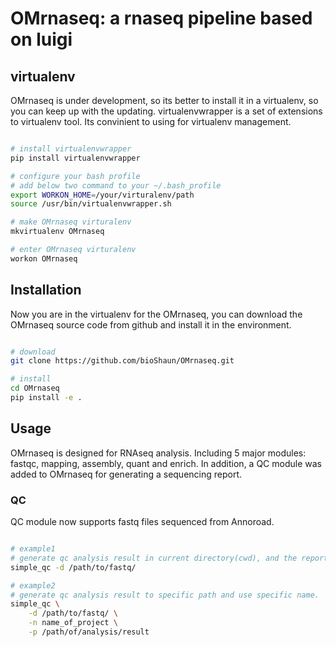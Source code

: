 # OMrnaseq: a rnaseq pipeline based on luigi


## virtualenv

OMrnaseq is under development, so its better to install it in a virtualenv, so you can keep up with the updating.
virtualenvwrapper is a set of extensions to virtualenv tool. Its convinient to using for virtualenv management.

```bash

# install virtualenvwrapper
pip install virtualenvwrapper

# configure your bash profile
# add below two command to your ~/.bash_profile
export WORKON_HOME=/your/virturalenv/path
source /usr/bin/virtualenvwrapper.sh

# make OMrnaseq virturalenv
mkvirtualenv OMrnaseq

# enter OMrnaseq virturalenv
workon OMrnaseq

```

## Installation

Now you are in the virtualenv for the OMrnaseq, you can download the OMrnaseq source code from github and install it in the environment.

```bash

# download
git clone https://github.com/bioShaun/OMrnaseq.git

# install
cd OMrnaseq
pip install -e .

```

## Usage

OMrnaseq is designed for RNAseq analysis. Including 5 major modules: fastqc, mapping, assembly, quant and enrich.
In addition, a QC module was added to OMrnaseq for generating a sequencing report.

### QC

QC module now supports fastq files sequenced from Annoroad.

```bash

# example1
# generate qc analysis result in current directory(cwd), and the report name is the name of cwd.
simple_qc -d /path/to/fastq/

# example2
# generate qc analysis result to specific path and use specific name.
simple_qc \
    -d /path/to/fastq/ \
    -n name_of_project \
    -p /path/of/analysis/result
```


